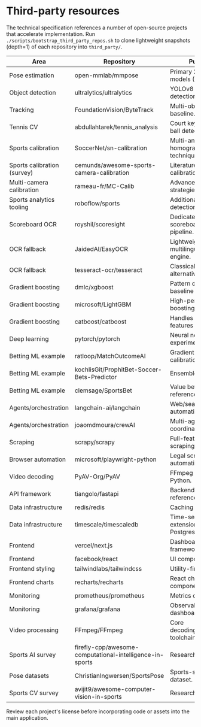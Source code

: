 # Third-party resources

The technical specification references a number of open-source projects that
accelerate implementation. Run `./scripts/bootstrap_third_party_repos.sh` to
clone lightweight snapshots (depth=1) of each repository into `third_party/`.

| Area | Repository | Purpose |
|------|------------|---------|
| Pose estimation | open-mmlab/mmpose | Primary 2D/3D pose models (RTMPose). |
| Object detection | ultralytics/ultralytics | YOLOv8 player detection. |
| Tracking | FoundationVision/ByteTrack | Multi-object tracking baseline. |
| Tennis CV | abdullahtarek/tennis_analysis | Court keypoints and ball detection. |
| Sports calibration | SoccerNet/sn-calibration | Multi-angle homography techniques. |
| Sports calibration (survey) | cemunds/awesome-sports-camera-calibration | Literature roundup for calibration. |
| Multi-camera calibration | rameau-fr/MC-Calib | Advanced calibration strategies. |
| Sports analytics tooling | roboflow/sports | Additional court detection utilities. |
| Scoreboard OCR | royshil/scoresight | Dedicated scoreboard OCR pipeline. |
| OCR fallback | JaidedAI/EasyOCR | Lightweight multilingual OCR engine. |
| OCR fallback | tesseract-ocr/tesseract | Classical OCR alternative. |
| Gradient boosting | dmlc/xgboost | Pattern discovery baseline algorithm. |
| Gradient boosting | microsoft/LightGBM | High-performance boosting alternative. |
| Gradient boosting | catboost/catboost | Handles categorical features well. |
| Deep learning | pytorch/pytorch | Neural network experimentation. |
| Betting ML example | ratloop/MatchOutcomeAI | Gradient boosting calibration ideas. |
| Betting ML example | kochlisGit/ProphitBet-Soccer-Bets-Predictor | Ensemble strategies. |
| Betting ML example | clemsage/SportsBet | Value betting references. |
| Agents/orchestration | langchain-ai/langchain | Web/search automation agents. |
| Agents/orchestration | joaomdmoura/crewAI | Multi-agent coordination. |
| Scraping | scrapy/scrapy | Full-featured scraping framework. |
| Browser automation | microsoft/playwright-python | Legal screen capture automation. |
| Video decoding | PyAV-Org/PyAV | FFmpeg bindings for Python. |
| API framework | tiangolo/fastapi | Backend framework reference. |
| Data infrastructure | redis/redis | Caching and pub/sub. |
| Data infrastructure | timescale/timescaledb | Time-series extension for Postgres. |
| Frontend | vercel/next.js | Dashboard baseline framework. |
| Frontend | facebook/react | UI component library. |
| Frontend styling | tailwindlabs/tailwindcss | Utility-first CSS. |
| Frontend charts | recharts/recharts | React charting components. |
| Monitoring | prometheus/prometheus | Metrics collection. |
| Monitoring | grafana/grafana | Observability dashboards. |
| Video processing | FFmpeg/FFmpeg | Core decoding/transcoding toolchain. |
| Sports AI survey | firefly-cpp/awesome-computational-intelligence-in-sports | Research survey. |
| Pose datasets | ChristianIngwersen/SportsPose | Sports-specific pose dataset. |
| Sports CV survey | avijit9/awesome-computer-vision-in-sports | Research survey. |

Review each project's license before incorporating code or assets into the main
application.
